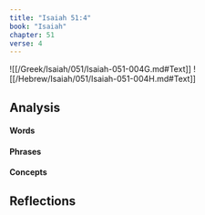 ```yaml
---
title: "Isaiah 51:4"
book: "Isaiah"
chapter: 51
verse: 4
---
```

![[/Greek/Isaiah/051/Isaiah-051-004G.md#Text]]
![[/Hebrew/Isaiah/051/Isaiah-051-004H.md#Text]]

## Analysis

#### Words

#### Phrases

#### Concepts

## Reflections
